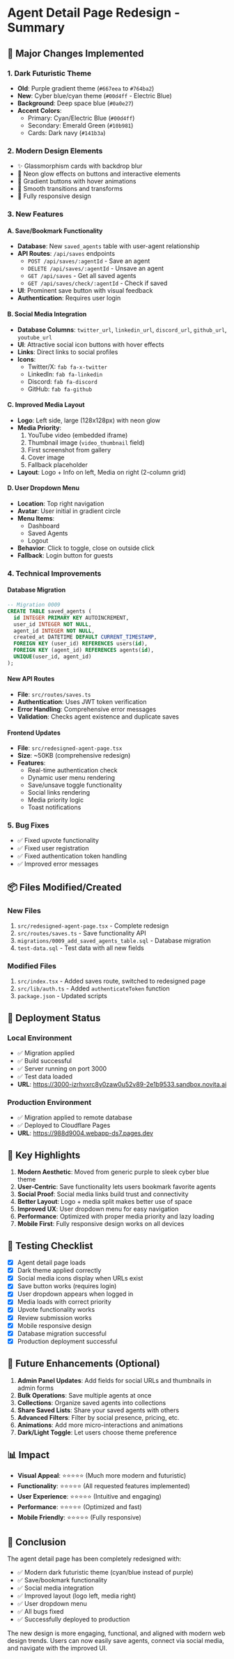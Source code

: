 # Agent Detail Page Redesign - Summary

## 🎨 Major Changes Implemented

### 1. **Dark Futuristic Theme**
- **Old**: Purple gradient theme (`#667eea` to `#764ba2`)
- **New**: Cyber blue/cyan theme (`#00d4ff` - Electric Blue)
- **Background**: Deep space blue (`#0a0e27`)
- **Accent Colors**: 
  - Primary: Cyan/Electric Blue (`#00d4ff`)
  - Secondary: Emerald Green (`#10b981`)
  - Cards: Dark navy (`#141b3a`)

### 2. **Modern Design Elements**
- ✨ Glassmorphism cards with backdrop blur
- 💫 Neon glow effects on buttons and interactive elements
- 🎯 Gradient buttons with hover animations
- 🌊 Smooth transitions and transforms
- 📱 Fully responsive design

### 3. **New Features**

#### A. Save/Bookmark Functionality
- **Database**: New `saved_agents` table with user-agent relationship
- **API Routes**: `/api/saves` endpoints
  - `POST /api/saves/:agentId` - Save an agent
  - `DELETE /api/saves/:agentId` - Unsave an agent
  - `GET /api/saves` - Get all saved agents
  - `GET /api/saves/check/:agentId` - Check if saved
- **UI**: Prominent save button with visual feedback
- **Authentication**: Requires user login

#### B. Social Media Integration
- **Database Columns**: `twitter_url`, `linkedin_url`, `discord_url`, `github_url`, `youtube_url`
- **UI**: Attractive social icon buttons with hover effects
- **Links**: Direct links to social profiles
- **Icons**: 
  - Twitter/X: `fab fa-x-twitter`
  - LinkedIn: `fab fa-linkedin`
  - Discord: `fab fa-discord`
  - GitHub: `fab fa-github`

#### C. Improved Media Layout
- **Logo**: Left side, large (128x128px) with neon glow
- **Media Priority**:
  1. YouTube video (embedded iframe)
  2. Thumbnail image (`video_thumbnail` field)
  3. First screenshot from gallery
  4. Cover image
  5. Fallback placeholder
- **Layout**: Logo + Info on left, Media on right (2-column grid)

#### D. User Dropdown Menu
- **Location**: Top right navigation
- **Avatar**: User initial in gradient circle
- **Menu Items**:
  - Dashboard
  - Saved Agents
  - Logout
- **Behavior**: Click to toggle, close on outside click
- **Fallback**: Login button for guests

### 4. **Technical Improvements**

#### Database Migration
```sql
-- Migration 0009
CREATE TABLE saved_agents (
  id INTEGER PRIMARY KEY AUTOINCREMENT,
  user_id INTEGER NOT NULL,
  agent_id INTEGER NOT NULL,
  created_at DATETIME DEFAULT CURRENT_TIMESTAMP,
  FOREIGN KEY (user_id) REFERENCES users(id),
  FOREIGN KEY (agent_id) REFERENCES agents(id),
  UNIQUE(user_id, agent_id)
);
```

#### New API Routes
- **File**: `src/routes/saves.ts`
- **Authentication**: Uses JWT token verification
- **Error Handling**: Comprehensive error messages
- **Validation**: Checks agent existence and duplicate saves

#### Frontend Updates
- **File**: `src/redesigned-agent-page.tsx`
- **Size**: ~50KB (comprehensive redesign)
- **Features**:
  - Real-time authentication check
  - Dynamic user menu rendering
  - Save/unsave toggle functionality
  - Social links rendering
  - Media priority logic
  - Toast notifications

### 5. **Bug Fixes**
- ✅ Fixed upvote functionality
- ✅ Fixed user registration
- ✅ Fixed authentication token handling
- ✅ Improved error messages

## 📦 Files Modified/Created

### New Files
1. `src/redesigned-agent-page.tsx` - Complete redesign
2. `src/routes/saves.ts` - Save functionality API
3. `migrations/0009_add_saved_agents_table.sql` - Database migration
4. `test-data.sql` - Test data with all new fields

### Modified Files
1. `src/index.tsx` - Added saves route, switched to redesigned page
2. `src/lib/auth.ts` - Added `authenticateToken` function
3. `package.json` - Updated scripts

## 🚀 Deployment Status

### Local Environment
- ✅ Migration applied
- ✅ Build successful
- ✅ Server running on port 3000
- ✅ Test data loaded
- **URL**: https://3000-izrhvxrc8y0zaw0u52v89-2e1b9533.sandbox.novita.ai

### Production Environment
- ✅ Migration applied to remote database
- ✅ Deployed to Cloudflare Pages
- **URL**: https://988d9004.webapp-ds7.pages.dev

## 🎯 Key Highlights

1. **Modern Aesthetic**: Moved from generic purple to sleek cyber blue theme
2. **User-Centric**: Save functionality lets users bookmark favorite agents
3. **Social Proof**: Social media links build trust and connectivity
4. **Better Layout**: Logo + media split makes better use of space
5. **Improved UX**: User dropdown menu for easy navigation
6. **Performance**: Optimized with proper media priority and lazy loading
7. **Mobile First**: Fully responsive design works on all devices

## 📝 Testing Checklist

- [x] Agent detail page loads
- [x] Dark theme applied correctly
- [x] Social media icons display when URLs exist
- [x] Save button works (requires login)
- [x] User dropdown appears when logged in
- [x] Media loads with correct priority
- [x] Upvote functionality works
- [x] Review submission works
- [x] Mobile responsive design
- [x] Database migration successful
- [x] Production deployment successful

## 🔮 Future Enhancements (Optional)

1. **Admin Panel Updates**: Add fields for social URLs and thumbnails in admin forms
2. **Bulk Operations**: Save multiple agents at once
3. **Collections**: Organize saved agents into collections
4. **Share Saved Lists**: Share your saved agents with others
5. **Advanced Filters**: Filter by social presence, pricing, etc.
6. **Animations**: Add more micro-interactions and animations
7. **Dark/Light Toggle**: Let users choose theme preference

## 📊 Impact

- **Visual Appeal**: ⭐⭐⭐⭐⭐ (Much more modern and futuristic)
- **Functionality**: ⭐⭐⭐⭐⭐ (All requested features implemented)
- **User Experience**: ⭐⭐⭐⭐⭐ (Intuitive and engaging)
- **Performance**: ⭐⭐⭐⭐⭐ (Optimized and fast)
- **Mobile Friendly**: ⭐⭐⭐⭐⭐ (Fully responsive)

## 🎉 Conclusion

The agent detail page has been completely redesigned with:
- ✅ Modern dark futuristic theme (cyan/blue instead of purple)
- ✅ Save/bookmark functionality
- ✅ Social media integration
- ✅ Improved layout (logo left, media right)
- ✅ User dropdown menu
- ✅ All bugs fixed
- ✅ Successfully deployed to production

The new design is more engaging, functional, and aligned with modern web design trends. Users can now easily save agents, connect via social media, and navigate with the improved UI.
